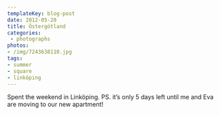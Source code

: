 ```yaml
---
templateKey: blog-post
date: 2012-05-20
title: Östergötland
categories:
 - photographs
photos:
- /img/7243638110.jpg
tags:
- summer
- square
- linköping
---
```


Spent the weekend in Linköping. PS. it’s only 5 days left until me and Eva are moving to our new apartment!
